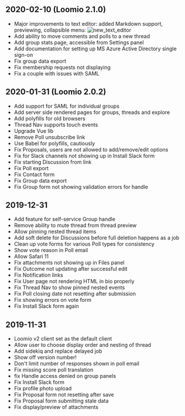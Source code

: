 ## 2020-02-10 (Loomio 2.1.0)
- Major improvements to text editor: added Markdown support, previewing, collapsible menu:
![new_text_editor](https://user-images.githubusercontent.com/10443269/74111288-73809280-4bf8-11ea-858b-1123226a05a3.gif)
- Add ability to move comments and polls to a new thread
- Add group stats page, accessible from Settings panel
- Add documentation for setting up MS Azure Active Directory single sign-on
- Fix group data export
- Fix membership requests not displaying
- Fix a couple with issues with SAML

## 2020-01-31 (Loomio 2.0.2)
- Add support for SAML for individual groups
- Add server side rendered pages for groups, threads and explore
- Add polyfills for old browsers
- Thread Nav supports touch events
- Upgrade Vue lib
- Remove Poll unsubscribe link
- Use Babel for polyfills, cautiously
- Fix Proposals, users are not allowed to add/remove/edit options
- Fix for Slack channels not showing up in Install Slack form
- Fix starting Discussion from link
- Fix Poll export
- Fix Contact form
- Fix Group data export
- Fix Group form not showing validation errors for handle

## 2019-12-31
- Add feature for self-service Group handle
- Remove ability to mute thread from thread preview
- Allow pinning nested thread items
- Add soft delete for Discussions before full deletion happens as a job
- Clean up vote forms for various Poll types for consistency
- Show vote reason in Poll email
- Allow Safari 11
- Fix attachments not showing up in Files panel
- Fix Outcome not updating after successful edit
- Fix Notification links
- Fix User page not rendering HTML in bio properly
- Fix Thread Nav to show pinned nested events
- Fix Poll closing date not resetting after submission
- Fix showing errors on vote form
- Fix Install Slack form again

## 2019-11-31
- Loomio v2 client set as the default client
- Allow user to choose display order and nesting of thread
- Add sidekiq and replace delayed job
- Show off version number!
- Don't limit number of responses shown in poll email
- Fix missing score poll translation
- fix Handle access denied on group panels
- Fix Install Slack form
- Fix profile photo upload
- Fix Proposal form not resetting after save
- Fix Proposal form submitting stale data
- Fix display/preview of attachments
